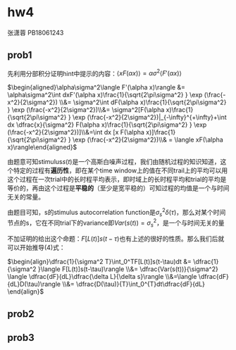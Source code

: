 # hw4

张潇蓉 PB18061243

## prob1

先利用分部积分证明hint中提示的内容：$\langle xF(\alpha x)\rangle = \alpha\sigma^2\langle F'(\alpha x)\rangle$

$\begin{aligned}\alpha\sigma^2\langle F'(\alpha x)\rangle &= \alpha\sigma^2\int dxF'(\alpha x)\frac{1}{\sqrt{2\pi\sigma^2} } \exp (\frac{-x^2}{2\sigma^2}) \\&= \sigma^2\int dF(\alpha x)\frac{1}{\sqrt{2\pi\sigma^2} } \exp (\frac{-x^2}{2\sigma^2})\\&= \sigma^2[F(\alpha x)\frac{1}{\sqrt{2\pi\sigma^2} } \exp (\frac{-x^2}{2\sigma^2})|_{-\infty}^{+\infty}+\int dx \dfrac{x}{\sigma^2} F(\alpha x)\frac{1}{\sqrt{2\pi\sigma^2} } \exp (\frac{-x^2}{2\sigma^2})]\\&=\int dx [x F(\alpha x)]\frac{1}{\sqrt{2\pi\sigma^2} } \exp (\frac{-x^2}{2\sigma^2})\\& = \langle xF(\alpha x)\rangle\end{aligned}$

由题意可知stimulus$s(t)$是一个高斯白噪声过程，我们由随机过程的知识知道，这个特定的过程有**遍历性**，即在某个time window上的值在不同trail上的平均可以用这个过程在一次trial中的长时程平均表示，即时域上的长时程平均和trial的平均是等价的，再由这个过程是**平稳的**（至少是宽平稳的）可知过程的均值是一个与时间无关的常量。

由题目可知，s的stimulus autocorrelation function是$\sigma_s^2\delta(\tau)$，那么对某个时间节点的s，它在不同trial下的variance即$Var(s(t)) = \sigma_s^2$，是一个与时间无关的量

不加证明的给出这个命题：$F[L(t)]s(t-\tau)$也有上述的很好的性质。那么我们后就可以开始推导(4)式：

$\begin{align}\dfrac{1}{\sigma^2 T}\int_0^TF[L(t)]s(t-\tau)dt &= \dfrac{1}{\sigma^2 }\langle F[L(t)]s(t-\tau)\rangle \\&= \dfrac{Var(s(t))}{\sigma^2} \langle \dfrac{dF}{dL}\dfrac{\delta L}{\delta s}\rangle \\&=\langle \dfrac{dF}{dL}D(\tau)\rangle \\&=  \dfrac{D(\tau)}{T}\int_0^{T}dt\dfrac{dF}{dL} \end{align}$

## prob2



















## prob3

